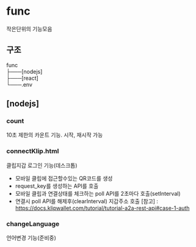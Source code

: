# func
작은단위의 기능모음

## 구조
func  
├───[nodejs]  
├───[react]  
└───.env  

## [nodejs]
### count
10초 제한의 카운트 기능. 시작, 재시작 가능

### connectKlip.html
클립지갑 로그인 기능(데스크톱)
* 모바일 클립에 접근할수있는 QR코드를 생성
* request_key를 생성하는 API를 호출
* 모바일 클립과 연결상태를 체크하는 poll API를 2초마다 호출(setInterval)
* 연결시 poll API를 해제후(clearInterval) 지갑주소 호출
[참고] : https://docs.klipwallet.com/tutorial/tutorial-a2a-rest-api#case-1-auth

### changeLanguage
언어변경 기능(준비중)